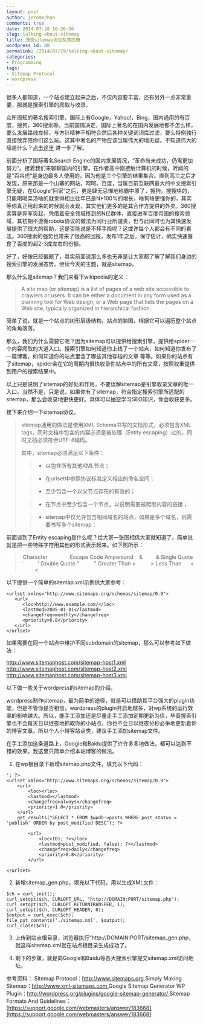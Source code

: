 ```yaml
---
layout: post
author: jeromechan
comments: true
date: 2014-07-28 16:26:56
slug: talking-about-sitemap
title: 浅谈sitemap协议及其应用
wordpress_id: 48
permalink: /2014/07/29/talking-about-sitemap/
categories:
- Programming
tags:
- Sitemap Protocol
- wordpress
---
```


很多人都知道，一个站点建立起来之后，不仅内容要丰富，还有另外一点非常重要，那就是搜索引擎的爬取与收录。

众所周知的著名搜索引擎，国际上有Google，Yahoo!，Bing，国内通用的有百度，搜狗，360搜索等。当前国情决定，国际上著名的在国内发展地都不怎么样，要么发展路线左倾，与方针精神不相符合然后各种关键词词库过滤，要么特例独行直接放弃陪你们这么玩。这其中著名的产物应该当属伟大的墙无疑。不知道伟大的墙是什么？[点击这里](http://baike.baidu.com/link?url=K8sYMHBU2GewuCXIkD6YbhymvsQCMWKb-BNs5iZoiYAbpOV4LWR64iwKC_K_Ed7PYBF-G3Vp34j60USGwduISOOnFzFhxVNQ619NE_4GLAS) 进一步了解。

前面分析了国际著名Search Engine的国内发展情况，“革命尚未成功，仍需更加努力”。接着我们来聊聊国内的引擎。在作者高中刚接触计算机的时候，听闻的是“百谷虎”是身边最多人使用的，因为他是三个引擎的结果集合。直到高三之后才发现，原来那是一个山寨的网站，呵呵。百度，当属目前互联网最大的中文搜索引擎无疑，在Google“回家”之后，更是肆无忌惮地称霸中原了，搜狗，搜搜啥的，只能喝喝菜汤啥的就觉得相比往年已是N*100%的增长，啥狗啥更懂你的，其实等你真正用起来的时候就会发现，其实他们更多的是其合作方提供的外卖。360搜索算是异军突起，凭借着安全领域揽到的N亿群体，直接进军百度帝国的搜索领域，其初期不遵循robots协议的做法为同行业所谴责，但与此同时也为其快速发展提供了很大的帮助，这是否能说是不择手段呢？这或许每个人都会有不同的看法。360搜索的强势也带来了很高的回报，发布1年之后，保守估计，确实快速蚕食了百度的超2-3成左右的份额。

好了，好像已经偏题了，其实前面说那么多也无非是让大家都了解了解我们身边的搜索引擎的发展态势。继续今天的主题，就是sitemap。

那么什么是sitemap？我们来看下wikipedia的定义：


<blockquote>A site map (or sitemap) is a list of pages of a web site accessible to crawlers or users. It can be either a document in any form used as a planning tool for Web design, or a Web page that lists the pages on a Web site, typically organized in hierarchical fashion.</blockquote>


简单了说，就是一个站点的树形层级结构，站点的脑图，根据它可以遍历整个站点的角角落落。

那么，我们为什么需要它呢？因为sitemap可以提供给搜索引擎，提供给spider一个内容爬取的大道入口。搜索引擎如何知道你上线了一个站点，如何知道你发布了一篇博客，如何知道你的站点里含了哪些其他存档的文章 等等。如果你的站点有了sitemap，spider会在它的周期内很快收录你站点中的所有文章，按照权重提供到用户的搜索结果中。

以上只是说明了sitemap的好处和作用，不要误解sitemap是引擎收录文章的唯一入口。当然不是，只是说，如果你有了sitemap，符合指定搜索引擎所适配的sitemap，那么会收录地更快更好。具体可以抽空学习SEO知识，你会收获更多。

接下来介绍一下sitemap协议。


<blockquote>sitemap通用的做法是使用XML Schema书写的文档形式，必须包含XML tags，同时文档中包含的内容必须是被处理（Entity escaping）过的，同时文档必须符合UTF-8编码。

其中，sitemap必须满足以下条件：

> 
> 
	
>   * 以<urlset></urlset>包含所有其他XML节点；
> 
	
>   * 在urlset中参照协议标准定义相应的命名空间；
> 
	
>   * 至少包含一个以父节点存在的有效的<url>；
> 
	
>   * 在<url>节点中至少包含一个<loc>节点，以说明需要被爬取内容的链接；
> 
	
>   * sitemap中仅允许包含相同域名的站点，如果是多个域名，则需要书写多个sitemap；
> 

</blockquote>


前面谈到了Entity escaping是什么呢？给大家一张图相信大家就知道了，简单说就是把一些特殊字符用其他的形式表示起来。如下图所示：


<blockquote> Character               Escape Code
Ampersand    &         &amp;
Single Quote   '          &apos;
Double Quote "          &quot;
Greater Than >          &gt;
Less Than      <          &lt;</blockquote>


以下提供一个简单的sitemap.xml示例供大家参考：

    
    
    
    <urlset xmlns="http://www.sitemaps.org/schemas/sitemap/0.9">
       <url>
          <loc>http://www.example.com/</loc>
          <lastmod>2005-01-01</lastmod>
          <changefreq>monthly</changefreq>
          <priority>0.8</priority>
       </url>
    </urlset> 
    


如果需要在同一个站点中维护不同subdomain的sitemap，那么可以参考如下做法：

http://www.sitemaphost.com/sitemap-host1.xml
http://www.sitemaphost.com/sitemap-host2.xml
http://www.sitemaphost.com/sitemap-host3.xml

以下做一些关于wordpress的sitemap的介绍。

wordpress制作sitemap，最为简单的途径，就是可以借助其平台强大的plugin功能，但是不管你是否相信，wordpress的plugin开启地越多，对wp系统的运行效率的影响越大。所以，能手工添加还是尽量走手工添加定期更新为佳，毕竟搜索引擎也不会每天日以继夜地抓取你的小站点，你也不会日以继夜分秒必争地更新着你的博客文章。所以个人小博客站点类，建议手工添加sitemap文件。

在手工添加这条道路上，Google和Baidu提供了许许多多地做法，都可以达到不错的效果。我这里只简单介绍本站博客的做法。



	
  1. 在wp根目录下新增sitemap.php文件，填充以下代码：

    
    
    
    '; ?>
    <urlset xmlns="http://www.sitemaps.org/schemas/sitemap/0.9">
        <url>
            <loc></loc>
            <lastmod></lastmod>
            <changefreq>always</changefreq>
            <priority>1.0</priority>
        </url>
        get_results("SELECT * FROM $wpdb->posts WHERE post_status = 'publish' ORDER by post_modified DESC"); ?>
        
            <url>
                <loc>ID); ?></loc>
                <lastmod>post_modified, false); ?></lastmod>
                <changefreq>daily</changefreq>
                <priority>0.8</priority>
            </url>
        
    </urlset>
    




	
  2. 新增sitemap_gen.php，填充以下代码，用以生成XML文件：

    
    $ch = curl_init();
    curl_setopt($ch, CURLOPT_URL, "http://DOMAIN:PORT/sitemap.php");
    curl_setopt($ch, CURLOPT_RETURNTRANSFER, 1);
    curl_setopt($ch, CURLOPT_HEADER, 0);
    $output = curl_exec($ch);
    file_put_contents('./sitemap.xml', $output);
    curl_close($ch);
    




	
  3. 上传到站点根目录，浏览器执行“http://DOMAIN:PORT/sitemap_gen.php，就这样sitemap.xml就在站点根目录生成成功了。

	
  4. 剩下的步骤，就是向Google和Baidu等各大搜索引擎提交sitemap.xml访问地址。


参考资料：
Sitemap Protocol：[http://www.sitemaps.org
](http://www.sitemaps.org%20)Simply Making Sitemap：[http://www.xml-sitemaps.com
](http://www.xml-sitemaps.com)Google Sitemap Generator WP Plugin：[http://wordpress.org/plugins/google-sitemap-generator/
](http://wordpress.org/plugins/google-sitemap-generator/)Sitemap Formats And Guidelines：[https://support.google.com/webmasters/answer/183668](https://support.google.com/webmasters/answer/183668)


